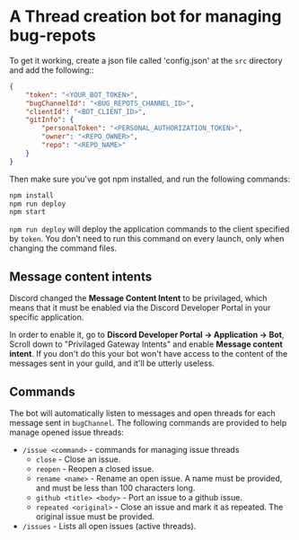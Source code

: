 # A Thread creation bot for managing bug-repots

To get it working, create a json file called 'config.json' at the `src` directory and add the following::

```json
{
	"token": "<YOUR_BOT_TOKEN>",
	"bugChannelId": "<BUG_REPOTS_CHANNEL_ID>",
	"clientId": "<BOT_CLIENT_ID>",
	"gitInfo": {
		"personalToken": "<PERSONAL_AUTHORIZATION_TOKEN>",
		"owner": "<REPO_OWNER>",
		"repo": "<REPO_NAME>"
	}
}
```

Then make sure you've got npm installed, and run the following commands:

```bash
npm install
npm run deploy
npm start
```

`npm run deploy` will deploy the application commands to the client specified by `token`.
You don't need to run this command on every launch, only when changing the command files.

## Message content intents

Discord changed the **Message Content Intent** to be privilaged, which means that it must be enabled via the Discord Developer Portal in your specific application.

In order to enable it, go to **Discord Developer Portal -> Application -> Bot**, Scroll down to "Privilaged Gateway Intents" and enable **Message content intent**.
If you don't do this your bot won't have access to the content of the messages sent in your guild, and it'll be utterly useless.

## Commands

The bot will automatically listen to messages and open threads for each message sent in `bugChannel`. The following commands are provided to help manage opened issue threads:

- `/issue <command>` - commands for managing issue threads
  - `close` - Close an issue.
  - `reopen` - Reopen a closed issue.
  - `rename <name>` - Rename an open issue. A name must be provided, and must be less than 100 characters long.
  - `github <title> <body>` - Port an issue to a github issue.
  - `repeated <original>` - Close an issue and mark it as repeated. The original issue must be provided.
- `/issues` - Lists all open issues (active threads).
